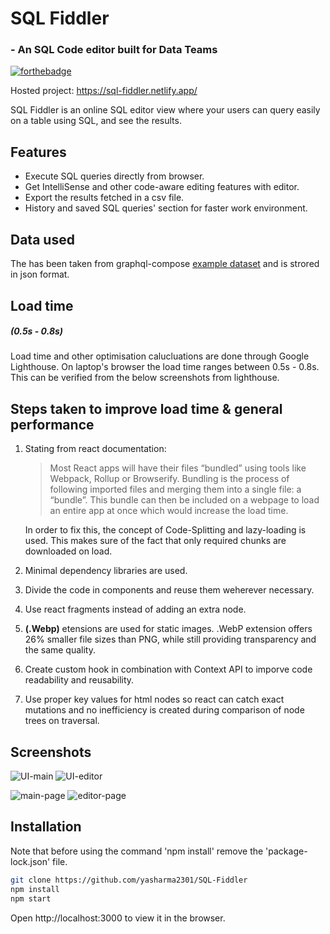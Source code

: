 # SQL Fiddler
### - An SQL Code editor built for Data Teams
[![forthebadge](https://forthebadge.com/images/badges/made-with-javascript.svg)](https://forthebadge.com)

Hosted project: https://sql-fiddler.netlify.app/ 

SQL Fiddler is an online SQL editor view where your users can query easily on a table using SQL, and see the results.

## Features
- Execute SQL queries directly from browser.
- Get IntelliSense and other code-aware editing features with editor.
- Export the results fetched in a csv file.
- History and saved SQL queries' section for faster work environment.

## Data used
The has been taken from graphql-compose [example dataset](https://github.com/graphql-compose/graphql-compose-examples/tree/master/examples/northwind/data/csv) and is strored in json format.

## Load time 
##### (**0.5s - 0.8s**)
Load time and other optimisation calucluations are done through Google Lighthouse. On laptop's browser the load time ranges between 0.5s - 0.8s. This can be verified from the below screenshots from lighthouse.

## Steps taken to improve load time & general performance
1. Stating from react documentation:
    > Most React apps will have their files “bundled” using tools like Webpack, Rollup or Browserify. 
    > Bundling is the process of following imported files and merging them into a single file: 
    > a “bundle”. This bundle can then be included on a webpage to load an entire app at once
    > which would increase the load time.

    In order to fix this, the concept of Code-Splitting and lazy-loading is used. This makes sure of the fact that only required chunks are downloaded on load.
2. Minimal dependency libraries are used.
3. Divide the code in components and reuse them weherever necessary.
4. Use react fragments instead of adding an extra node.
5. **(.Webp)** etensions are used for static images. .WebP extension offers 26% smaller file sizes than PNG, while still providing transparency and the same quality. 
6. Create custom hook in combination with Context API to imporve code readability and reusability.
7. Use proper key values for html nodes so react can catch exact mutations and no inefficiency is created during comparison of node trees on traversal.


## Screenshots
![UI-main](https://user-images.githubusercontent.com/58696571/166260589-180eaec0-766e-4a03-ac8a-7446b9c92661.png)
![UI-editor](https://user-images.githubusercontent.com/58696571/166260499-37530365-158d-452b-b8cb-884bca9d7817.png)

![main-page](https://user-images.githubusercontent.com/58696571/166260651-b9b8d11c-031e-48dc-bf8d-a011af4e49b7.png)
![editor-page](https://user-images.githubusercontent.com/58696571/166260622-0d1c792a-9925-46c1-8faa-ed79ef9d344b.png)

## Installation

Note that before using the command 'npm install' remove the 'package-lock.json' file.
```sh
git clone https://github.com/yasharma2301/SQL-Fiddler
npm install
npm start
```
Open http://localhost:3000 to view it in the browser.